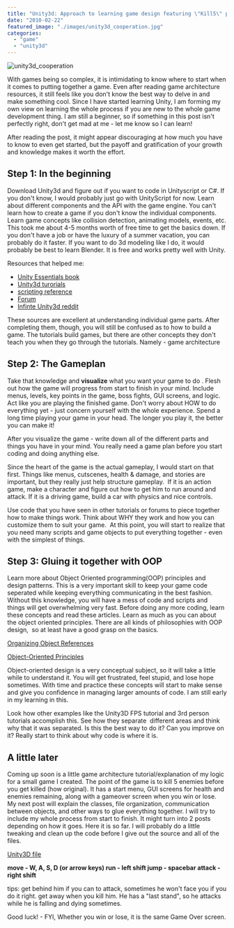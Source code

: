```yaml
---
title: "Unity3d: Approach to learning game design featuring \"Kill5\" playable game"
date: "2010-02-22"
featured_image: "./images/unity3d_cooperation.jpg"
categories: 
  - "game"
  - "unity3d"
---
```


![unity3d_cooperation](./images/unity3d_cooperation.jpg "unity3d_cooperation")

With games being so complex, it is intimidating to know where to start when it comes to putting together a game. Even after reading game architecture resources, it still feels like you don't know the best way to delve in and make something cool. Since I have started learning Unity, I am forming my own view on learning the whole process if you are new to the whole game development thing. I am still a beginner, so if something in this post isn't perfectly right, don't get mad at me - let me know so I can learn!

After reading the post, it might appear discouraging at how much you have to know to even get started, but the payoff and gratification of your growth and knowledge makes it worth the effort.

## Step 1: In the beginning

Download Unity3d and figure out if you want to code in Unityscript or C#. If you don't know, I would probably just go with UnityScript for now. Learn about different components and the API with the game engine. You can't learn how to create a game if you don't know the individual components. Learn game concepts like collision detection, animating models, events, etc. This took me about 4-5 months worth of free time to get the basics down. If you don't have a job or have the luxury of a summer vacation, you can probably do it faster. If you want to do 3d modeling like I do, it would probably be best to learn Blender. It is free and works pretty well with Unity.

Resources that helped me:

- [Unity Essentials book](http://www.packtpub.com/unity-game-development-essentials/book)
- [Unity3d turorials](http://unity3d.com/support/resources/tutorials/)
- [scripting reference](http://unity3d.com/support/documentation/ScriptReference/index.html)
- [Forum](http://forum.unity3d.com/)
- [Infinte Unity3d reddit](http://www.reddit.com/r/Unity3D/)

These sources are excellent at understanding individual game parts. After completing them, though, you will still be confused as to how to build a game. The tutorials build games, but there are other concepts they don't teach you when they go through the tutorials. Namely - game architecture

## Step 2: The Gameplan

Take that knowledge and **visualize** what you want your game to do . Flesh out how the game will progress from start to finish in your mind. Include menus, levels, key points in the game, boss fights, GUI screens, and logic. Act like you are playing the finished game. Don't worry about HOW to do everything yet - just concern yourself with the whole experience. Spend a long time playing your game in your head. The longer you play it, the better you can make it!

After you visualize the game - write down all of the different parts and things you have in your mind. You really need a game plan before you start coding and doing anything else.

Since the heart of the game is the actual gameplay, I would start on that first. Things like menus, cutscenes, health & damage, and stories are important, but they really just help structure gameplay.  If it is an action game, make a character and figure out how to get him to run around and attack. If it is a driving game, build a car with physics and nice controls.

Use code that you have seen in other tutorials or forums to piece together how to make things work. Think about WHY they work and how you can customize them to suit your game.  At this point, you will start to realize that you need many scripts and game objects to put everything together - even with the simplest of things.

## Step 3: Gluing it together with OOP

Learn more about Object Oriented programming(OOP) principles and design patterns. This is a very important skill to keep your game code seperated while keeping everything communicating in the best fashion. Without this knowledge, you will have a mess of code and scripts and things will get overwhelming very fast. Before doing any more coding, learn these concepts and read these articles. Learn as much as you can about the object oriented principles. There are all kinds of philosophies with OOP design,  so at least have a good grasp on the basics.

[Organizing Object References](http://www.unityessentials.com/blog/articles/references.html)

[Object-Oriented Principles](http://www.codeproject.com/KB/architecture/OOP_Concepts_and_manymore.aspx)

Object-oriented design is a very conceptual subject, so it will take a little while to understand it. You will get frustrated, feel stupid, and lose hope sometimes. With time and practice these concepts will start to make sense and give you confidence in managing larger amounts of code. I am still early in my learning in this.

Look how other examples like the Unity3D FPS tutorial and 3rd person tutorials accomplish this. See how they separate  different areas and think why that it was separated. Is this the best way to do it? Can you improve on it? Really start to think about why code is where it is.

## A little later

Coming up soon is a little game architecture tutorial/explanation of my logic for a small game I created. The point of the game is to kill 5 enemies before you get killed (how original). It has a start menu, GUI screens for health and enemies remaining, along with a gameover screen when you win or lose.  My next post will explain the classes, file organization, communication between objects, and other ways to glue everything together. I will try to include my whole process from start to finish. It might turn into 2 posts depending on how it goes. Here it is so far. I will probably do a little tweaking and clean up the code before I give out the source and all of the files.

[Unity3D file](/unity3d/kill5.unity3d)

**move - W, A, S, D (or arrow keys) run - left shift jump - spacebar attack - right shift**

tips: get behind him if you can to attack, sometimes he won't face you if you do it right. get away when you kill him. He has a "last stand", so he attacks while he is falling and dying sometimes.

Good luck! - FYI, Whether you win or lose, it is the same Game Over screen.

